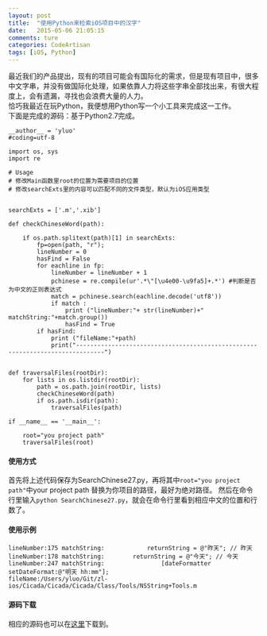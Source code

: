 ```yaml
---
layout: post  
title:  "使用Python来检索iOS项目中的汉字"  
date:   2015-05-06 21:05:15  
comments: ture
categories: CodeArtisan  
tags: [iOS, Python]  
---
```


最近我们的产品提出，现有的项目可能会有国际化的需求，但是现有项目中，很多中文字串，并没有做国际化处理，如果依靠人力将这些字串全部找出来，有很大程度上，会有遗漏，寻找也会浪费大量的人力。    
恰巧我最近在玩Python，我便想用Python写一个小工具来完成这一工作。    
下面是完成的源码：基于Python2.7完成。    

~~~
__author__ = 'yluo'
#coding=utf-8

import os, sys
import re

# Usage
# 修改Main函数里root的位置为需要项目的位置
# 修改searchExts里的内容可以匹配不同的文件类型，默认为iOS应用类型


searchExts = ['.m','.xib']

def checkChineseWord(path):

    if os.path.splitext(path)[1] in searchExts:
        fp=open(path, "r");
        lineNumber = 0
        hasFind = False
        for eachline in fp:
            lineNumber = lineNumber + 1
            pchinese = re.compile(ur'.*\"[\u4e00-\u9fa5]+.*') #判断是否为中文的正则表达式
            match = pchinese.search(eachline.decode('utf8'))
            if match :
                print ("lineNumber:"+ str(lineNumber)+" matchString:"+match.group())
                hasFind = True
        if hasFind:
            print ("fileName:"+path)
            print("------------------------------------------------------------------------------")


def traversalFiles(rootDir):
    for lists in os.listdir(rootDir):
        path = os.path.join(rootDir, lists)
        checkChineseWord(path)
        if os.path.isdir(path):
            traversalFiles(path)

if __name__ == '__main__':

    root="you project path"
    traversalFiles(root)

~~~

#### 使用方式

首先将上述代码保存为SearchChinese27.py，再将其中` root="you project path" `中your project path 替换为你项目的路径，最好为绝对路径。
然后在命令行里输入`python SearchChinese27.py`，就会在命令行里看到相应中文的位置和行数了。

#### 使用示例

~~~
lineNumber:175 matchString:            returnString = @"昨天"; // 昨天
lineNumber:178 matchString:        returnString = @"今天"; // 今天
lineNumber:247 matchString:                [dateFormatter setDateFormat:@"明天 hh:mm"];
fileName:/Users/yluo/Git/zl-ios/Cicada/Cicada/Cicada/Class/Tools/NSString+Tools.m
~~~

#### 源码下载

相应的源码也可以在[这里](https://github.com/MarsLuo/PythonTools)下载到。
